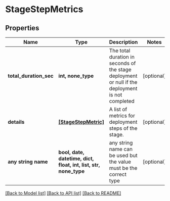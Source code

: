 # StageStepMetrics


## Properties
Name | Type | Description | Notes
------------ | ------------- | ------------- | -------------
**total_duration_sec** | **int, none_type** | The total duration in seconds of the stage deployment or null if the deployment is not completed | [optional] 
**details** | [**[StageStepMetric]**](StageStepMetric.md) | A list of metrics for deployment steps of the stage. | [optional] 
**any string name** | **bool, date, datetime, dict, float, int, list, str, none_type** | any string name can be used but the value must be the correct type | [optional]

[[Back to Model list]](../README.md#documentation-for-models) [[Back to API list]](../README.md#documentation-for-api-endpoints) [[Back to README]](../README.md)


